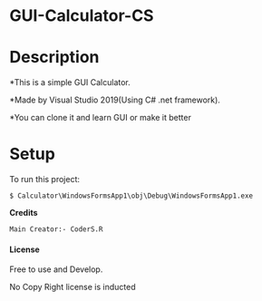 # GUI-Calculator-CS

<h1>Description</h1>
<p>*This is a simple GUI Calculator.</p>
<p>*Made by Visual Studio 2019(Using C# .net framework).</p>
<p>*You can clone it and learn GUI or make it better</p>

# Setup
To run this project:
```
$ Calculator\WindowsFormsApp1\obj\Debug\WindowsFormsApp1.exe

```

<strong>Credits</strong>
```
Main Creator:- CoderS.R

```
<h4>License</h4>
<p>Free to use and Develop.</p>
<p>No Copy Right license is inducted</p>
